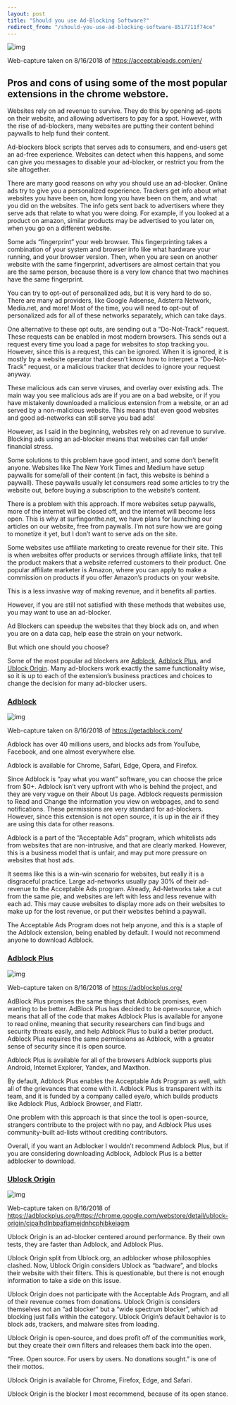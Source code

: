 ```yaml
---
layout: post
title: "Should you use Ad-Blocking Software?"
redirect_from: "/should-you-use-ad-blocking-software-8517711f74ce"
---
```


![img](https://cdn-images-1.medium.com/max/1000/1*v2RmGnII_4rr1lLzSw3FWw.png)

Web-capture taken on 8/16/2018 of <https://acceptableads.com/en/>

## Pros and cons of using some of the most popular extensions in the chrome webstore.

Websites rely on ad revenue to survive. They do this by opening ad-spots on their website, and allowing advertisers to pay for a spot. However, with the rise of ad-blockers, many websites are putting their content behind paywalls to help fund their content.

Ad-blockers block scripts that serves ads to consumers, and end-users get an ad-free experience. Websites can detect when this happens, and some can give you messages to disable your ad-blocker, or restrict you from the site altogether.

There are many good reasons on why you should use an ad-blocker. Online ads try to give you a personalized experience. Trackers get info about what websites you have been on, how long you have been on them, and what you did on the websites. The info gets sent back to advertisers where they serve ads that relate to what you were doing. For example, if you looked at a product on amazon, similar products may be advertised to you later on, when you go on a different website.

Some ads “fingerprint” your web browser. This fingerprinting takes a combination of your system and browser info like what hardware your running, and your browser version. Then, when you are seen on another website with the same fingerprint, advertisers are almost certain that you are the same person, because there is a very low chance that two machines have the same fingerprint.

You can try to opt-out of personalized ads, but it is very hard to do so. There are many ad providers, like Google Adsense, Adsterra Network, Media.net, and more! Most of the time, you will need to opt-out of personalized ads for all of these networks separately, which can take days.

One alternative to these opt outs, are sending out a “Do-Not-Track” request. These requests can be enabled in most modern browsers. This sends out a request every time you load a page for websites to stop tracking you. However, since this is a request, this can be ignored. When it is ignored, it is mostly by a website operator that doesn’t know how to interpret a “Do-Not-Track” request, or a malicious tracker that decides to ignore your request anyway.

These malicious ads can serve viruses, and overlay over existing ads. The main way you see malicious ads are if you are on a bad website, or if you have mistakenly downloaded a malicious extension from a website, or an ad served by a non-malicious website. This means that even good websites and good ad-networks can still serve you bad ads!

However, as I said in the beginning, websites rely on ad revenue to survive. Blocking ads using an ad-blocker means that websites can fall under financial stress.

Some solutions to this problem have good intent, and some don’t benefit anyone. Websites like The New York Times and Medium have setup paywalls for some/all of their content (in fact, this website is behind a paywall). These paywalls usually let consumers read some articles to try the website out, before buying a subscription to the website’s content.

There is a problem with this approach. If more websites setup paywalls, more of the internet will be closed off, and the internet will become less open. This is why at surfingonthe.net, we have plans for launching our articles on our website, free from paywalls. I’m not sure how we are going to monetize it yet, but I don’t want to serve ads on the site.

Some websites use affiliate marketing to create revenue for their site. This is when websites offer products or services through affiliate links, that tell the product makers that a website referred customers to their product. One popular affiliate marketer is Amazon, where you can apply to make a commission on products if you offer Amazon’s products on your website.

This is a less invasive way of making revenue, and it benefits all parties.

However, if you are still not satisfied with these methods that websites use, you may want to use an ad-blocker.

Ad Blockers can speedup the websites that they block ads on, and when you are on a data cap, help ease the strain on your network.

But which one should you choose?

Some of the most popular ad blockers are [Adblock](https://getadblock.com/), [Adblock Plus](https://adblockplus.org/), and [Ublock Origin](https://chrome.google.com/webstore/detail/ublock-origin/cjpalhdlnbpafiamejdnhcphjbkeiagm). Many ad-blockers work exactly the same functionality wise, so it is up to each of the extension’s business practices and choices to change the decision for many ad-blocker users.

### [Adblock](https://getadblock.com/)



![img](https://cdn-images-1.medium.com/max/2000/1*wZ4VGSlr6_5uG_ToralnFA.png)

Web-capture taken on 8/16/2018 of <https://getadblock.com/>

Adblock has over 40 millions users, and blocks ads from YouTube, Facebook, and one almost everywhere else.

Adblock is available for Chrome, Safari, Edge, Opera, and Firefox.

Since Adblock is “pay what you want” software, you can choose the price from $0+. Adblock isn’t very upfront with who is behind the project, and they are very vague on their About Us page. Adblock requests permission to Read and Change the information you view on webpages, and to send notifications. These permissions are very standard for ad-blockers. However, since this extension is not open source, it is up in the air if they are using this data for other reasons.

Adblock is a part of the “Acceptable Ads” program, which whitelists ads from websites that are non-intrusive, and that are clearly marked. However, this is a business model that is unfair, and may put more pressure on websites that host ads.

It seems like this is a win-win scenario for websites, but really it is a disgraceful practice. Large ad-networks usually pay 30% of their ad-revenue to the Acceptable Ads program. Already, Ad-Networks take a cut from the same pie, and websites are left with less and less revenue with each ad. This may cause websites to display more ads on their websites to make up for the lost revenue, or put their websites behind a paywall.

The Acceptable Ads Program does not help anyone, and this is a staple of the Adblock extension, being enabled by default. I would not recommend anyone to download Adblock.

### [**Adblock Plus**](https://adblockplus.org/)



![img](https://cdn-images-1.medium.com/max/2000/1*HFQ_6ujt7-n4SulN4jie8w.png)

Web-capture taken on 8/16/2018 of <https://adblockplus.org/>

AdBlock Plus promises the same things that Adblock promises, even wanting to be better. AdBlock Plus has decided to be open-source, which means that all of the code that makes Adblock Plus is available for anyone to read online, meaning that security researchers can find bugs and security threats easily, and help Adblock Plus to build a better product. Adblock Plus requires the same permissions as Adblock, with a greater sense of security since it is open source.

Adblock Plus is available for all of the browsers Adblock supports plus Android, Internet Explorer, Yandex, and Maxthon.

By default, Adblock Plus enables the Acceptable Ads Program as well, with all of the grievances that come with it. Adblock Plus is transparent with its team, and it is funded by a company called eye/o, which builds products like Adblock Plus, Adblock Browser, and Flattr.

One problem with this approach is that since the tool is open-source, strangers contribute to the project with no pay, and Adblock Plus uses community-built ad-lists without crediting contributors.

Overall, if you want an Adblocker I wouldn’t recommend Adblock Plus, but if you are considering downloading Adblock, Adblock Plus is a better adblocker to download.

### [**Ublock Origin**](https://chrome.google.com/webstore/detail/ublock-origin/cjpalhdlnbpafiamejdnhcphjbkeiagm)



![img](https://cdn-images-1.medium.com/max/800/1*j-fXN9N-MfT4VnVBP-Y8Sg.png)

Web-capture taken on 8/16/2018 of <https://adblockplus.org/><https://chrome.google.com/webstore/detail/ublock-origin/cjpalhdlnbpafiamejdnhcphjbkeiagm>

Ublock Origin is an ad-blocker centered around performance. By their own tests, they are faster than Adblock, and Adblock Plus.

Ublock Origin split from Ublock.org, an adblocker whose philosophies clashed. Now, Ublock Origin considers Ublock as “badware”, and blocks their website with their filters. This is questionable, but there is not enough information to take a side on this issue.

Ublock Origin does not participate with the Acceptable Ads Program, and all of their revenue comes from donations. Ublock Origin is considers themselves not an “ad blocker” but a “wide spectrum blocker”, which ad blocking just falls within the category. Ublock Origin’s default behavior is to block ads, trackers, and malware sites from loading.

Ublock Origin is open-source, and does profit off of the communities work, but they create their own filters and releases them back into the open.

“Free. Open source. For users by users. No donations sought.” is one of their mottos.

Ublock Origin is available for Chrome, Firefox, Edge, and Safari.

Ublock Origin is the blocker I most recommend, because of its open stance.
